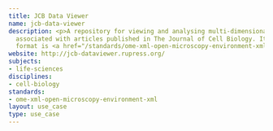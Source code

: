 ```yaml
---
title: JCB Data Viewer
name: jcb-data-viewer
description: <p>A repository for viewing and analysing multi-dimensional image data
  associated with articles published in The Journal of Cell Biology. Its native metadata
  format is <a href="/standards/ome-xml-open-microscopy-environment-xml.html">OME-XML</a>.</p>
website: http://jcb-dataviewer.rupress.org/
subjects:
- life-sciences
disciplines:
- cell-biology
standards:
- ome-xml-open-microscopy-environment-xml
layout: use_case
type: use_case
---
```


